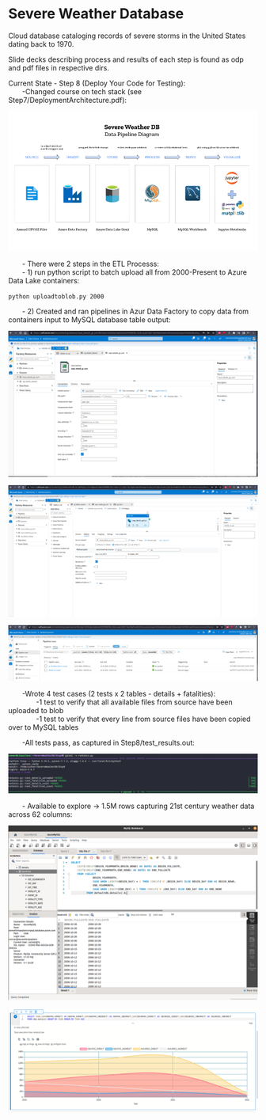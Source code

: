 # Severe Weather Database

Cloud database cataloging records of severe storms in the United States dating back to 1970.<br>

Slide decks describing process and results of each step is found as odp and pdf files in respective dirs.<br>

Current State - Step 8 (Deploy Your Code for Testing):<br>
&emsp;&emsp;-Changed course on tech stack (see Step7/DeploymentArchitecture.pdf):<br>

![alt text](https://github.com/conner-mcnicholas/SevereWeatherDB/blob/main/Step7/diagram_formats/final_archdiagram_mod.png?raw=true)

&emsp;&emsp;- There were 2 steps in the ETL Processs:<br>
&emsp;&emsp;- 1) run python script to batch upload all from 2000-Present to Azure Data Lake containers: <br>

`python uploadtoblob.py 2000`

&emsp;&emsp;- 2) Created and ran pipelines in Azur Data Factory to copy data from containers input to MySQL database table output:<br>

![alt text](https://github.com/conner-mcnicholas/SevereWeatherDB/blob/main/Step8/imgs/DATASET_input_details_gz_cont.png?raw=true)<br>

![alt text](https://github.com/conner-mcnicholas/SevereWeatherDB/blob/main/Step8/imgs/CP_details_gz_cont.png?raw=true)<br>

![alt text](https://github.com/conner-mcnicholas/SevereWeatherDB/blob/main/Step8/imgs/data_factory_successful_cp.png?raw=true)<br>

&emsp;&emsp;-Wrote 4 test cases (2 tests x 2 tables - details + fatalities):<br>
&emsp;&emsp;&emsp;&emsp;-1 test to verify that all available files from source have been uploaded to blob<br>
&emsp;&emsp;&emsp;&emsp;-1 test to verify that every line from source files have been copied over to MySQL tables<br>

&emsp;&emsp;-All tests pass, as captured in Step8/test_results.out:<br>

![alt text](https://github.com/conner-mcnicholas/SevereWeatherDB/blob/main/Step8/imgs/all_tests_pass.png?raw=true)

&emsp;&emsp;- Available to explore -> 1.5M rows capturing 21st century weather data across 62 columns:<br>

![alt text](https://github.com/conner-mcnicholas/SevereWeatherDB/blob/main/Step8/imgs/mysqlworkbench_detdate.png?raw=true)

![alt text](https://github.com/conner-mcnicholas/SevereWeatherDB/blob/main/Step8/imgs/sanddance.png?raw=true)
